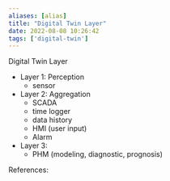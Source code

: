 ```yaml
---
aliases: [alias]
title: "Digital Twin Layer"
date: 2022-08-08 10:26:42
tags: ['digital-twin']
---
```


Digital Twin Layer 

- Layer 1: Perception 	
	- sensor 
- Layer 2: Aggregation 
	- SCADA 
	- time logger
	- data history
	- HMI (user input)
	- Alarm
- Layer 3: 
	- PHM (modeling, diagnostic, prognosis) 

References: